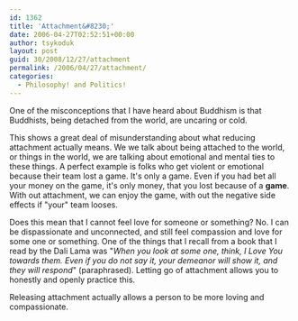 ```yaml
---
id: 1362
title: 'Attachment&#8230;'
date: 2006-04-27T02:52:51+00:00
author: tsykoduk
layout: post
guid: 30/2008/12/27/attachment
permalink: /2006/04/27/attachment/
categories:
  - Philosophy! and Politics!
---
```

<p>One of the misconceptions that I have heard about Buddhism is that Buddhists, being detached from the world, are uncaring or cold.</p>


<p>This shows a great deal of misunderstanding about what reducing attachment actually means. We we talk about being attached to the world, or things in the world, we are talking about emotional and mental ties to these things. A perfect example is folks who get violent or emotional because their team lost a game. It's only a game. Even if you had bet all your money on the game, it's only money, that you lost because of a <strong>game</strong>. With out attachment, we can enjoy the game, with out the negative side effects if "your" team looses.</p>


<p>Does this mean that I cannot feel love for someone or something? No. I can be dispassionate and unconnected, and still feel compassion and love for some one or something. One of the things that I recall from a book that I read by the Dali Lama was "<em>When you look at some one, think, I Love You towards them. Even if you do not say it, your demeanor will show it, and they will respond</em>" (paraphrased). Letting go of attachment allows you to honestly and openly practice this.</p>


<p>Releasing attachment actually allows a person to be more loving and compassionate.</p>